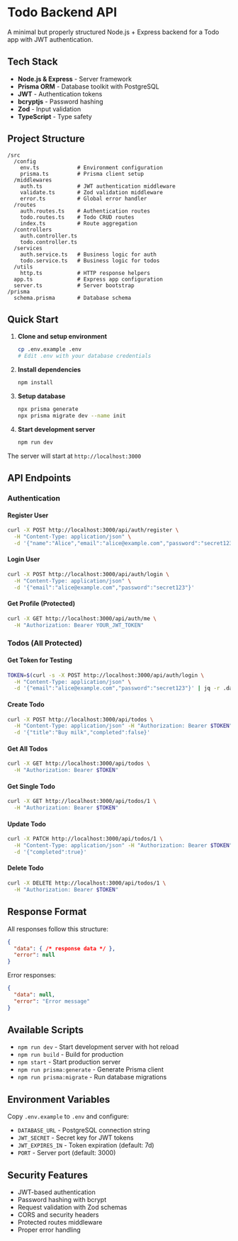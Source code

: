 # Todo Backend API

A minimal but properly structured Node.js + Express backend for a Todo app with JWT authentication.

## Tech Stack

- **Node.js & Express** - Server framework
- **Prisma ORM** - Database toolkit with PostgreSQL
- **JWT** - Authentication tokens
- **bcryptjs** - Password hashing
- **Zod** - Input validation
- **TypeScript** - Type safety

## Project Structure

```
/src
  /config
    env.ts            # Environment configuration
    prisma.ts         # Prisma client setup
  /middlewares
    auth.ts           # JWT authentication middleware
    validate.ts       # Zod validation middleware
    error.ts          # Global error handler
  /routes
    auth.routes.ts    # Authentication routes
    todo.routes.ts    # Todo CRUD routes
    index.ts          # Route aggregation
  /controllers
    auth.controller.ts
    todo.controller.ts
  /services
    auth.service.ts   # Business logic for auth
    todo.service.ts   # Business logic for todos
  /utils
    http.ts           # HTTP response helpers
  app.ts              # Express app configuration
  server.ts           # Server bootstrap
/prisma
  schema.prisma       # Database schema
```

## Quick Start

1. **Clone and setup environment**
   ```bash
   cp .env.example .env
   # Edit .env with your database credentials
   ```

2. **Install dependencies**
   ```bash
   npm install
   ```

3. **Setup database**
   ```bash
   npx prisma generate
   npx prisma migrate dev --name init
   ```

4. **Start development server**
   ```bash
   npm run dev
   ```

The server will start at `http://localhost:3000`

## API Endpoints

### Authentication

#### Register User
```bash
curl -X POST http://localhost:3000/api/auth/register \
  -H "Content-Type: application/json" \
  -d '{"name":"Alice","email":"alice@example.com","password":"secret123"}'
```

#### Login User
```bash
curl -X POST http://localhost:3000/api/auth/login \
  -H "Content-Type: application/json" \
  -d '{"email":"alice@example.com","password":"secret123"}'
```

#### Get Profile (Protected)
```bash
curl -X GET http://localhost:3000/api/auth/me \
  -H "Authorization: Bearer YOUR_JWT_TOKEN"
```

### Todos (All Protected)

#### Get Token for Testing
```bash
TOKEN=$(curl -s -X POST http://localhost:3000/api/auth/login \
  -H "Content-Type: application/json" \
  -d '{"email":"alice@example.com","password":"secret123"}' | jq -r .data.token)
```

#### Create Todo
```bash
curl -X POST http://localhost:3000/api/todos \
  -H "Content-Type: application/json" -H "Authorization: Bearer $TOKEN" \
  -d '{"title":"Buy milk","completed":false}'
```

#### Get All Todos
```bash
curl -X GET http://localhost:3000/api/todos \
  -H "Authorization: Bearer $TOKEN"
```

#### Get Single Todo
```bash
curl -X GET http://localhost:3000/api/todos/1 \
  -H "Authorization: Bearer $TOKEN"
```

#### Update Todo
```bash
curl -X PATCH http://localhost:3000/api/todos/1 \
  -H "Content-Type: application/json" -H "Authorization: Bearer $TOKEN" \
  -d '{"completed":true}'
```

#### Delete Todo
```bash
curl -X DELETE http://localhost:3000/api/todos/1 \
  -H "Authorization: Bearer $TOKEN"
```

## Response Format

All responses follow this structure:
```json
{
  "data": { /* response data */ },
  "error": null
}
```

Error responses:
```json
{
  "data": null,
  "error": "Error message"
}
```

## Available Scripts

- `npm run dev` - Start development server with hot reload
- `npm run build` - Build for production
- `npm start` - Start production server
- `npm run prisma:generate` - Generate Prisma client
- `npm run prisma:migrate` - Run database migrations

## Environment Variables

Copy `.env.example` to `.env` and configure:

- `DATABASE_URL` - PostgreSQL connection string
- `JWT_SECRET` - Secret key for JWT tokens
- `JWT_EXPIRES_IN` - Token expiration (default: 7d)
- `PORT` - Server port (default: 3000)

## Security Features

- JWT-based authentication
- Password hashing with bcrypt
- Request validation with Zod schemas
- CORS and security headers
- Protected routes middleware
- Proper error handling